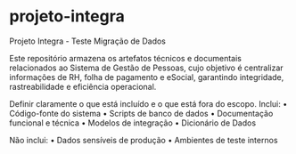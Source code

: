 # projeto-integra
Projeto Integra - Teste Migração de Dados


Este repositório armazena os artefatos técnicos e documentais relacionados ao Sistema de Gestão de Pessoas, cujo objetivo é centralizar informações de RH, folha de pagamento e eSocial, garantindo integridade, rastreabilidade e eficiência operacional.

Definir claramente o que está incluído e o que está fora do escopo.
Inclui:
•	Código-fonte do sistema
•	Scripts de banco de dados
•	Documentação funcional e técnica
•	Modelos de integração
•	Dicionário de Dados

Não inclui:
•	Dados sensíveis de produção
•	Ambientes de teste internos

